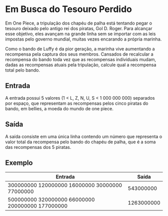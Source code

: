 # Em Busca do Tesouro Perdido

Em One Piece, a tripulação dos chapéu de palha está tentando pegar o tesouro deixado pelo antigo rei dos piratas, Gol D. Roger. Para alcançar esse objetivo, eles avançam na grande linha sem se importar com as leis impostas pelo governo mundial, muitas vezes encarando a própria marinha.

Como o bando de Luffy é da pior geração, a marinha vive aumentando a recompensa pela captura dos seus membros. Cansados de recalcular a recompensa do bando toda vez que as recompensas individuais mudam, dadas as recompensas atuais pela tripulação, calcule qual a recompensa total pelo bando.

## Entrada

A entrada possui 5 valores (1 < L, Z, N, U, S < 1 000 000 000) separados por espaço, que representam as recompensas pelos cinco piratas do bando, em bellies, a moeda do mundo de one piece.

## Saída

A saída consiste em uma única linha contendo um número que representa o valor total da recompensa pelo bando do chapéu de palha, que é a soma das recompensas dos 5 piratas.

## Exemplo

| Entrada                                          | Saída      |
| ------------------------------------------------ | ---------- |
| 300000000 120000000 16000000 30000000 77000000   | 543000000  |
| 500000000 320000000 66000000 200000000 177000000 | 1263000000 |
